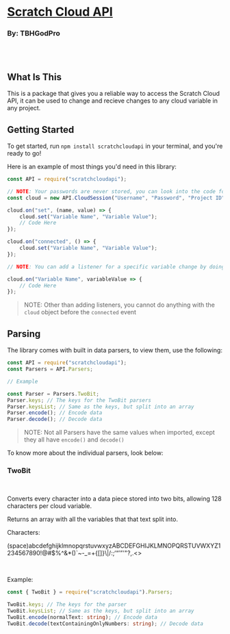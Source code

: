 # [Scratch Cloud API](https://github.com/TBHGodPro/ScratchCloudAPI)

### By: TBHGodPro

<br/><br/>

## What Is This

This is a package that gives you a reliable way to access the Scratch Cloud API, it can be used to change and recieve changes to any cloud variable in any project.

## Getting Started

To get started, run `npm install scratchcloudapi` in your terminal, and you're ready to go!

Here is an example of most things you'd need in this library:

```js
const API = require("scratchcloudapi");

// NOTE: Your passwords are never stored, you can look into the code for proof. We only use your password to login to scratch.
const cloud = new API.CloudSession("Username", "Password", "Project ID");

cloud.on("set", (name, value) => {
	cloud.set("Variable Name", "Variable Value");
	// Code Here
});

cloud.on("connected", () => {
	cloud.set("Variable Name", "Variable Value");
});

// NOTE: You can add a listener for a specific variable change by doing:

cloud.on("Variable Name", variableValue => {
	// Code Here
});
```

> NOTE: Other than adding listeners, you cannot do anything with the `cloud` object before the `connected` event

## Parsing

The library comes with built in data parsers, to view them, use the following:

```js
const API = require("scratchcloudapi");
const Parsers = API.Parsers;

// Example

const Parser = Parsers.TwoBit;
Parser.keys; // The keys for the TwoBit parsers
Parser.keysList; // Same as the keys, but split into an array
Parser.encode(); // Encode data
Parser.decode(); // Decode data
```

> NOTE: Not all Parsers have the same values when imported, except they all have `encode()` and `decode()`

To know more about the individual parsers, look below:

### TwoBit

<br/>

Converts every character into a data piece stored into two bits, allowing 128 characters per cloud variable.

Returns an array with all the variables that that text split into.

Characters:

(space)abcdefghijklmnopqrstuvwxyzABCDEFGHIJKLMNOPQRSTUVWXYZ1234567890!@#$%^&\*()`~-\_=+{[]}\\|/:;‘“’”\'"?,.<>

<br/>

Example:

```ts
const { TwoBit } = require("scratchcloudapi").Parsers;

TwoBit.keys; // The keys for the parser
TwoBit.keysList; // Same as the keys, but split into an array
TwoBit.encode(normalText: string); // Encode data
TwoBit.decode(textContainingOnlyNumbers: string); // Decode data
```
